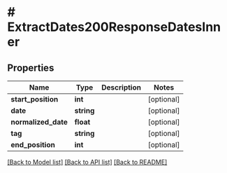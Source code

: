 # # ExtractDates200ResponseDatesInner

## Properties

Name | Type | Description | Notes
------------ | ------------- | ------------- | -------------
**start_position** | **int** |  | [optional]
**date** | **string** |  | [optional]
**normalized_date** | **float** |  | [optional]
**tag** | **string** |  | [optional]
**end_position** | **int** |  | [optional]

[[Back to Model list]](../../README.md#models) [[Back to API list]](../../README.md#endpoints) [[Back to README]](../../README.md)
